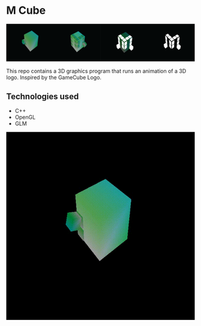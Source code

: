 # M Cube

![sequence](https://raw.githubusercontent.com/meescool/mCube/main/img/sequence.png "sequence")

This repo contains a 3D graphics program that runs an animation of a 3D logo. Inspired by the GameCube Logo.

## Technologies used
- C++
- OpenGL
- GLM 

![sequence](https://raw.githubusercontent.com/meescool/mCube/main/img/gif.gif "sequence")

